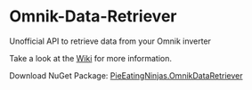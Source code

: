 # Omnik-Data-Retriever
Unofficial API to retrieve data from your Omnik inverter

Take a look at the [Wiki](https://github.com/PieEatingNinjas/Omnik-Data-Retriever/wiki) for more information.

Download NuGet Package: [PieEatingNinjas.OmnikDataRetriever](https://www.nuget.org/packages/PieEatingNinjas.OmnikDataRetriever/) 
